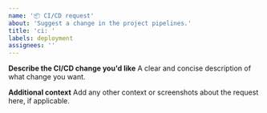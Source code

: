 ```yaml
---
name: '📦 CI/CD request'
about: 'Suggest a change in the project pipelines.'
title: 'ci: '
labels: deployment
assignees: ''
---
```


**Describe the CI/CD change you'd like**
A clear and concise description of what change you want.

**Additional context**
Add any other context or screenshots about the request here, if applicable.
